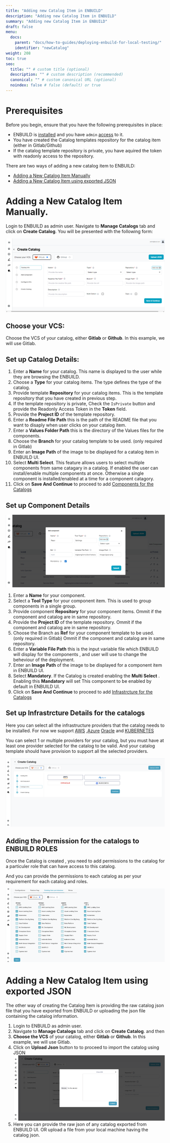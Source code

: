 ```yaml
---
title: "Adding new Catalog Item in ENBUILD"
description: "Adding new Catalog Item in ENBUILD"
summary: "Adding new Catalog Item in ENBUILD"
draft: false
menu:
  docs:
    parent: "docs/how-to-guides/deploying-enbuild-for-local-testing/"
    identifier: "newCatalog"
weight: 208
toc: true
seo:
  title: "" # custom title (optional)
  description: "" # custom description (recommended)
  canonical: "" # custom canonical URL (optional)
  noindex: false # false (default) or true
---
```


# Prerequisites
Before you begin, ensure that you have the following prerequisites in place:
- ENBUILD is [installed](https://enbuild-docs.vivplatform.io/docs/how-to-guides/deploying-enbuild-for-local-testing/) and you have `admin` [access](https://enbuild-docs.vivplatform.io/docs/how-to-guides/configuring-enbuild/#set-the-admin-password) to it. 
- You have created the Catalog templates repository for the catalog item (either in Gitlab/Github) 
- If the catalog template repository is private, you have aquired the token with readonly access to the repository.

There are two ways of adding a new catalog item to ENBUILD:
- [Adding a New Catalog Item Manually](#adding-a-new-catalog-item-manually)
- [Adding a New Catalog Item using exported JSON](#adding-a-new-catalog-item-using-exported-json)

# Adding a New Catalog Item Manually.
Login to ENBUILD as admin user.
Navigate to **Manage Catalogs** tab and click on **Create Catalog**. You will be presented with the following form:

<picture><img src="/images/how-to-guides/createCatalog.png" alt="Add New Catalog"></img></picture>

## Choose your VCS:
Choose the VCS of your catalog, either **Gitlab** or **Github**. In this example, we will use Gitlab.

## Set up Catalog Details:
1. Enter a **Name** for your catalog. This name is displayed to the user while they are browsing the ENBUILD.
2. Choose a **Type** for your catalog items. The type defines the type of the catalog. 
3. Provide template  **Repository** for your catalog items. This is the template repository that you have created in previous step.
4. If the template repository is private, Check the `IsPrivate` button and provide the Readonly Access Token in the **Token** field.
5. Provide the **Project ID** of the template repository. 
6. Enter a **Readme File Path** this is the path of the README file that you want to disaply when user clicks on your catalog item.
7. Enter a **Values Folder Path** this is the directory of the  Values files for the components.
8. Choose the **Branch** for your catalog template to be used. (only required in Gitlab)
9. Enter an  **Image Path** of the image to be displayed for a catalog item in ENBUILD UI.
10. Select **Multi Select**. This feature allows users to select multiple components from same catagary in a catalog. If enabled the user can install/enable multiple components at once. Otherwise a single component is installed/enabled at a time for a component catagory.
11. Click on **Save And Continue** to proceed to add [Components for the Catalogs](#set-up-component-details)

## Set up Component Details

<picture><img src="/images/how-to-guides/createComponent.png" alt="Add New Component"></img></picture>

1. Enter a **Name** for your component.
2. Select a **Tool Type** for your component item. This is used to group components in a single group.
3. Provide component **Repository** for your component items. Ommit if the component and catalog are in same repository.
4. Provide the **Project ID** of the template repository. Ommit if the component and catalog are in same repository.
5. Choose the Branch as **Ref** for your component template to be used. (only required in Gitlab) Ommit if the component and catalog are in same repository.
6. Enter a **Variable File Path** this is the input variable file which ENBUILD will display for the components , and user will use to change the beheviour of the deployment.
7. Enter an  **Image Path** of the image to be displayed for a component item in ENBUILD UI.
8. Select **Mandatory**. If the Catalog is created enabling the **Multi Select** . Enabling this **Mandatory**  will set This component to be enabled by default in ENBUILD UI.
9. Click on **Save And Continue** to proceed to add [Infrastrcture for the Catalogs](#set-up-infrastrcture-details-for-the-catalogs)

## Set up Infrastrcture Details for the catalogs
Here you can select all the infrastructure providers that the catalog needs to be installed.
For now we support [AWS](https://docs.enbuild.io/en/latest/aws/) ,[Azure](https://docs.enbuild.io/en/latest/azure/)  [Oracle](https://docs.enbuild.io/en/latest/aws/) and  [KUBERNETES ](https://docs.enbuild.io/en/latest/aws/)

You can select 1 or multiple providers for your catalog, but you must have at least one provider selected for the catalog to be valid. 
And your catalog template should have provision to support all the selected providers. 

<picture><img src="/images/how-to-guides/catalogInfraSetup.png" alt="Setup Infrastrcture Details"></img></picture>

## Adding the Permission for the catalogs to ENBUILD ROLES

Once the Catalog is created , you need to add permissions to the catalog for a particuler role that can have access to this catalog.

And you can provide the permissions to each catalog as per your requirement for each catalog and roles.

<picture><img src="/images/how-to-guides/catalogPermissions.png" alt="Catalog Permissions"></img></picture>

# Adding a New Catalog Item using exported JSON

The other way of creating the Catalog Item is providing the raw catalog json file that you have exported from ENBUILD or uploading the json file containing the catalog information.

1. Login to ENBUILD as admin user.
2. Navigate to **Manage Catalogs** tab and click on **Create Catalog**. and then 
3. **Choose the VCS**  of your catalog, either **Gitlab** or **Github**. In this example, we will use Gitlab. 
4. Click on **Upload Json** button to to proceed to import the catalog using JSON 
<picture><img src="/images/how-to-guides/catalogImport.png" alt="Import Catalog"></img></picture>
5. Here you can provide the raw json of any catalog exported from ENBUILD UI. OR upload a file from your local machine having the catalog json.